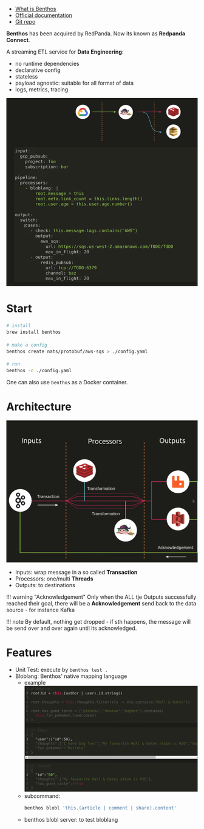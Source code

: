 
- [What is Benthos](https://www.youtube.com/watch?v=88DSzCFV4Ng&t=1s&ab_channel=Jeffail)
- [Official documentation](https://docs.redpanda.com/redpanda-connect/get-started/about/)
- [Git repo](https://github.com/redpanda-data/connect)

**Benthos** has been acquired by RedPanda. Now its known as **Redpanda Connect**.

A streaming ETL service for **Data Engineering**:

- no runtime dependencies
- declarative config
- stateless
- payload agnostic: suitable for all format of data
- logs, metrics, tracing

<img src="./imgs/example.png" />


# Start
```bash
# install
brew install benthos

# make a config
benthos create nats/protobuf/aws-sqs > ./config.yaml

# run
benthos -c ./config.yaml
```

One can also use `benthos` as a Docker container.


# Architecture

<img src="./imgs/architecture.png" />

- Inputs: wrap message in a so called **Transaction**
- Processors: one/multi **Threads**
- Outputs: to destinations

!!! warning "Acknowledgement"
    Only when the ALL tje Outputs successfully reached their goal, there will be a **Acknowledgement** send back to the data source - for instance Kafka

!!! note
    By default, nothing get dropped - if sth happens, the message will be send over and over again until its acknowledged.



# Features

- Unit Test: execute by `benthos test .`
- Bloblang: Benthos' native mapping language
    - example
        <img src="./imgs/bloblang.png" width=500 />
    - subcommand: 
        ```bash
        benthos blobl 'this.(article | comment | share).content'
        ```
    - benthos blobl server: to test bloblang
